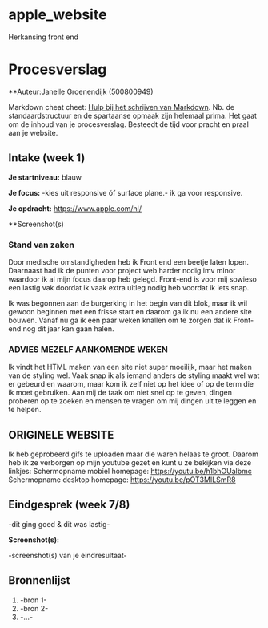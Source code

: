 # apple_website
Herkansing front end

# Procesverslag
**Auteur:Janelle Groenendijk (500800949)

Markdown cheat cheet: [Hulp bij het schrijven van Markdown](https://github.com/adam-p/markdown-here/wiki/Markdown-Cheatsheet). Nb. de standaardstructuur en de spartaanse opmaak zijn helemaal prima. Het gaat om de inhoud van je procesverslag. Besteedt de tijd voor pracht en praal aan je website.

## Intake (week 1)

**Je startniveau:** blauw

**Je focus:** -kies uit responsive óf surface plane.- 
ik ga voor responsive.

**Je opdracht:** https://www.apple.com/nl/ 

**Screenshot(s)

### Stand van zaken

Door medische omstandigheden heb ik Front end een beetje laten lopen. Daarnaast had ik de punten voor project web harder nodig imv minor waardoor ik al mijn focus daarop heb gelegd. Front-end is voor mij sowieso een lastig vak doordat ik vaak extra uitleg nodig heb voordat ik iets snap.  

Ik was begonnen aan de burgerking in het begin van dit blok, maar ik wil gewoon beginnen met een frisse start en daarom ga ik nu een andere site bouwen. 
Vanaf nu ga ik een paar weken knallen om te zorgen dat ik Front-end nog dit jaar kan gaan halen.

### ADVIES MEZELF AANKOMENDE WEKEN
Ik vindt het HTML maken van een site niet super moeilijk, maar het maken van de styling wel. Vaak snap ik als iemand anders de styling maakt wel wat er gebeurd en waarom, maar kom ik zelf niet op het idee of op de term die ik moet gebruiken.
Aan mij de taak om niet snel op te geven, dingen proberen op te zoeken en mensen te vragen om mij dingen uit te leggen en te helpen. 

## ORIGINELE WEBSITE
Ik heb geprobeerd gifs te uploaden maar die waren helaas te groot. Daarom heb ik ze verborgen op mijn youtube gezet en kunt u ze bekijken via deze linkjes:
Schermopname mobiel homepage: https://youtu.be/h1bhOUalbmc 
Schermopname desktop homepage: https://youtu.be/pOT3MILSmR8

## Eindgesprek (week 7/8)

-dit ging goed & dit was lastig-

**Screenshot(s):**

-screenshot(s) van je eindresultaat-


## Bronnenlijst
1. -bron 1-
2. -bron 2-
3. -...-
<!--[-voorlopige breakdownschets(en) van een of beide pagina's van de site die je gaat maken-](images/dummy-image.svg)
